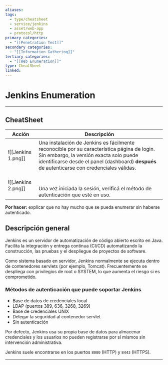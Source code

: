 ```yaml
---
aliases:
tags:
  - type/cheatsheet
  - service/jenkins
  - asset/web-app
  - protocol/http
primary categories:
  - "[[Penetration Test]]"
secondary categories:
  - "[[Information Gathering]]"
tertiary categories:
  - "[[Web Enumeration]]"
type: CheatSheet
linked:
---
```

# Jenkins Enumeration

***

## CheatSheet

| **Acción**         | **Descripción**                                                                                                                                                                                                                      |
| ------------------ | ------------------------------------------------------------------------------------------------------------------------------------------------------------------------------------------------------------------------------------ |
| ![[Jenkins 1.png]] | Una instalación de Jenkins es fácilmente reconocible por su característica página de login. Sin embargo, la versión exacta solo puede identificarse desde el panel (dashboard) **después** de autenticarse con credenciales válidas. |
| ![[Jenkins 2.png]] | <br><br>Una vez iniciada la sesión, verificá el método de autenticación que esté en uso.                                                                                                                                             |

**Por hacer:** explicar que no hay mucho que se pueda enumerar sin haberse autenticado.

## Descripción general

Jenkins es un servidor de automatización de código abierto escrito en Java. Facilita la integración y entrega continua (CI/CD) automatizando la construcción, las pruebas y el despliegue de proyectos de software.

Como sistema basado en servidor, Jenkins normalmente se ejecuta dentro de contenedores servlets (por ejemplo, Tomcat). Frecuentemente se despliega con privilegios de root o SYSTEM, lo que aumenta el riesgo si es comprometido.

### Métodos de autenticación que puede soportar Jenkins

- Base de datos de credenciales local
- LDAP (puertos 389, 636, 3268, 3269)
- Base de credenciales UNIX
- Delegar la seguridad al contenedor servlet
- Sin autenticación

Por defecto, Jenkins usa su propia base de datos para almacenar credenciales y los usuarios no pueden registrarse por sí mismos sin intervención administrativa.

Jenkins suele encontrarse en los puertos `8080` (HTTP) y `8443` (HTTPS).

---
